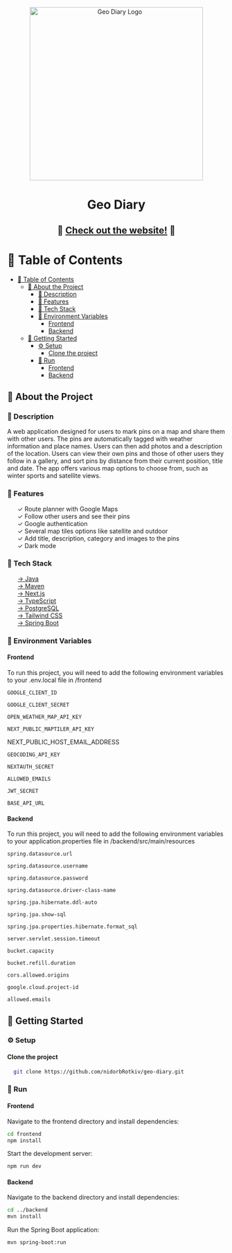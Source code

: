 <div align="center">

  <img src="/frontend/public/images/backgroundImage.jpg" alt="Geo Diary Logo" width="400" height="auto" />
  <h1>Geo Diary</h1>

  <h2>
   🌟 <a href="https://geo-diary.vercel.app/">Check out the website!</a> 🌟
  </h2>

</div>

# 📔 Table of Contents


- [📔 Table of Contents](#-table-of-contents)
  - [🌟 About the Project](#-about-the-project)
    - [📓 Description](#-description)
    - [👀 Features](#-features)
    - [👾 Tech Stack](#-tech-stack)
    - [🔑 Environment Variables](#-environment-variables)
      - [Frontend](#frontend)
      - [Backend](#backend)
  - [🧰 Getting Started](#-getting-started)
    - [⚙️ Setup](#️-setup)
      - [Clone the project](#clone-the-project)
    - [🚀 Run](#-run)
      - [Frontend](#frontend-1)
      - [Backend](#backend-1)

## 🌟 About the Project

### 📓 Description

<p>
A web application designed for users to mark pins on a map and share them with other users. The pins are automatically tagged with weather information and place names. Users can then add photos and a description of the location. Users can view their own pins and those of other users they follow in a gallery, and sort pins by distance from their current position, title and date. The app offers various map options to choose from, such as winter sports and satellite views.
</p>

### 👀 Features

<ul style="list-style-type: none;">
  <li>✓ Route planner with Google Maps</li>
  <li>✓ Follow other users and see their pins</li>
  <li>✓ Google authentication</li>
  <li>✓ Several map tiles options like satellite and outdoor</li>
  <li>✓ Add title, description, category and images to the pins</li>
  <li>✓ Dark mode</li>
</ul>

### 👾 Tech Stack

 <ul style="list-style-type: none;">
    <li><a href="https://www.java.com/">→ Java</a></li>
    <li><a href="https://maven.apache.org/">→ Maven</a></li>
    <li><a href="https://nextjs.org/">→ Next.js</a></li>
    <li><a href="https://www.typescriptlang.org/">→ TypeScript</a></li>
    <li><a href="https://www.postgresql.org/">→ PostgreSQL</a></li>
    <li><a href="https://tailwindcss.com/">→ Tailwind CSS</a></li>
    <li><a href="https://spring.io/projects/spring-boot">→ Spring Boot</a></li>
  </ul>

### 🔑 Environment Variables

#### Frontend

To run this project, you will need to add the following environment variables to your .env.local file in /frontend

`GOOGLE_CLIENT_ID`

`GOOGLE_CLIENT_SECRET`

`OPEN_WEATHER_MAP_API_KEY`

`NEXT_PUBLIC_MAPTILER_API_KEY`

NEXT_PUBLIC_HOST_EMAIL_ADDRESS

`GEOCODING_API_KEY`

`NEXTAUTH_SECRET`

`ALLOWED_EMAILS`

`JWT_SECRET`

`BASE_API_URL`

#### Backend

To run this project, you will need to add the following environment variables to your application.properties file in /backend/src/main/resources

`spring.datasource.url`

`spring.datasource.username`

`spring.datasource.password`

`spring.datasource.driver-class-name`

`spring.jpa.hibernate.ddl-auto`

`spring.jpa.show-sql`

`spring.jpa.properties.hibernate.format_sql`

`server.servlet.session.timeout`

`bucket.capacity`

`bucket.refill.duration`

`cors.allowed.origins`

`google.cloud.project-id`

`allowed.emails`

## 🧰 Getting Started

### ⚙️ Setup

#### Clone the project

```bash
  git clone https://github.com/nidorbRotkiv/geo-diary.git
```

### 🚀 Run

#### Frontend

Navigate to the frontend directory and install dependencies:

```bash
cd frontend
npm install
```

Start the development server:

```bash
npm run dev
```

#### Backend

Navigate to the backend directory and install dependencies:

```bash
cd ../backend
mvn install
```

Run the Spring Boot application:

```bash
mvn spring-boot:run
```
